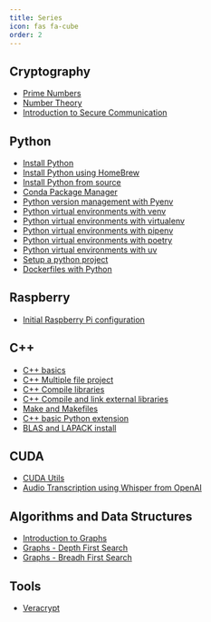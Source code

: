 ```yaml
---
title: Series
icon: fas fa-cube
order: 2
---
```


## Cryptography

- <a href="../posts/prime-numbers">Prime Numbers</a>
- <a href="../posts/number-theory">Number Theory</a>
- <a href="../posts/introduction-to-secure-communication">Introduction to Secure Communication</a>

## Python

- <a href="../posts/install-python">Install Python</a>
- <a href="../posts/install-python-brew">Install Python using HomeBrew</a>
- <a href="../posts/install-python-source">Install Python from source</a>
- <a href="../posts/conda">Conda Package Manager</a>
- <a href="../posts/pyenv">Python version management with Pyenv</a>
- <a href="../posts/python-virtual-environments-with-venv">Python virtual environments with venv</a>
- <a href="../posts/python-virtual-environments-with-virtualenv">Python virtual environments with virtualenv</a>
- <a href="../posts/python-virtual-environments-with-pipenv">Python virtual environments with pipenv</a>
- <a href="../posts/python-virtual-environments-with-poetry">Python virtual environments with poetry </a>
- <a href="../posts/python-virtual-environments-with-uv">Python virtual environments with uv </a>
- <a href="../posts/python-project">Setup a python project</a>
- <a href="../posts/python-docker">Dockerfiles with Python</a>


## Raspberry

- <a href="../posts/raspberry-intro">Initial Raspberry Pi configuration</a>

## C++

- <a href="../posts/cpp-basics">C++ basics</a>
- <a href="../posts/cpp-multifile-project">C++ Multiple file project</a>
- <a href="../posts/cpp-compile-library">C++ Compile libraries</a>
- <a href="../posts/cpp-compile-link-external-lib">C++ Compile and link external libraries</a>
- <a href="../posts/cpp-make">Make and Makefiles</a>
- <a href="../posts/cpp-python-extension">C++ basic Python extension</a>
- <a href="../posts/blas-lapack-install">BLAS and LAPACK install</a>

## CUDA

- <a href="../posts/cuda-utils">CUDA Utils</a>
- <a href="../posts/audio-transcription">Audio Transcription using Whisper from OpenAI</a>

## Algorithms and Data Structures

- <a href="../posts/introduction-to-graphs">Introduction to Graphs</a>
- <a href="../posts/depth-first-search">Graphs - Depth First Search</a>
- <a href="../posts/breadth-first-search">Graphs - Breadh First Search</a>

## Tools

- <a href="../posts/veracrypt">Veracrypt</a>

